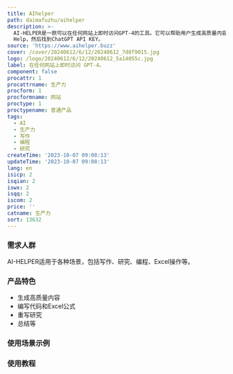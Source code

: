 ```yaml
---
title: AIhelper
path: daimafuzhu/aihelper
description: >-
  AI-HELPER是一款可以在任何网站上即时访问GPT-4的工具。它可以帮助用户生成高质量内容、编写代码和Excel公式、重写研究、总结等。AI-HELPER兼容所有的macOS和Windows操作系统。用户只需在页面上输入“help”，然后输入查询内容，以“结束查询。无需订阅，只需一次性购买，可免费获得所有未来更新。用户还可以将AI-HELPER用于自己的AI创业项目，并以任何成本转售。AI-HELPER的售价为29.19美元，当前仅剩10个名额。下一次定价将为49美元。安装AI-HELPER只需2步：首先安装AI
  Help，然后找到ChatGPT API KEY。
source: 'https://www.aihelper.buzz'
cover: /cover/20240612/6/12/20240612_7d8f9015.jpg
logo: /logo/20240612/6/12/20240612_5a14055c.jpg
label: 在任何网站上即时访问 GPT-4。
component: false
procattr: 1
procattrname: 生产力
procform: 1
procformname: 网站
proctype: 1
proctypename: 普通产品
tags:
  - AI
  - 生产力
  - 写作
  - 编程
  - 研究
createTime: '2023-10-07 09:08:13'
updateTime: '2023-10-07 09:08:13'
lang: en
isicp: 2
isqian: 2
iswx: 2
isqq: 2
iscom: 2
price: ''
catname: 生产力
sort: 13632
---
```




### 需求人群
AI-HELPER适用于各种场景，包括写作、研究、编程、Excel操作等。

### 产品特色
- 生成高质量内容
- 编写代码和Excel公式
- 重写研究
- 总结等

### 使用场景示例


### 使用教程


  
